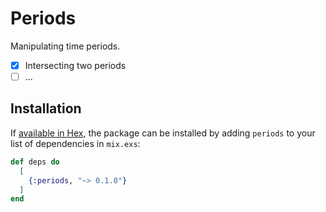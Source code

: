 # Periods

Manipulating time periods.

- [x] Intersecting two periods
- [ ] ...

## Installation

If [available in Hex](https://hex.pm/docs/publish), the package can be installed
by adding `periods` to your list of dependencies in `mix.exs`:

```elixir
def deps do
  [
    {:periods, "~> 0.1.0"}
  ]
end
```

